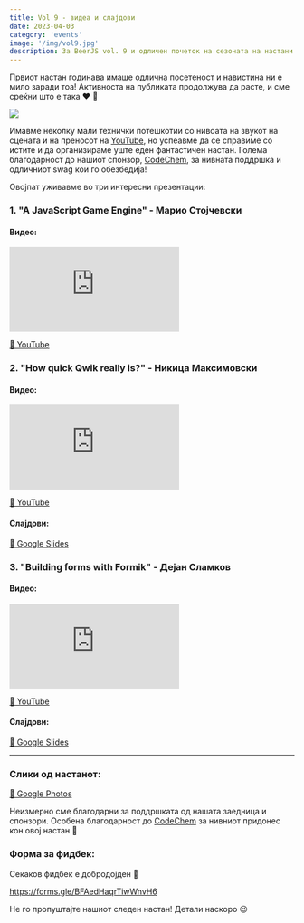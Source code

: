 ```yaml
---
title: Vol 9 - видеа и слајдови
date: 2023-04-03
category: 'events'
image: '/img/vol9.jpg'
description: За BeerJS vol. 9 и одличен почеток на сезоната на настани за 2023 🍻
---
```


Првиот настан годинава имаше одлична посетеност и навистина ни е мило заради тоа! Активноста на публиката продолжува да
расте, и сме среќни што е така ❤️ 🍻

<img src="/img/vol9.jpg" />

Имавме неколку мали технички потешкотии со нивоата на звукот на сцената и на преносот на
[YouTube](https://www.youtube.com/watch?v=hBhyxyR_8M4), но успеавме да се справиме со истите и да организираме уште еден
фантастичен настан. Голема благодарност до нашиот спонзор, [CodeChem](https://codechem.com), за нивната поддршка и
одличниот swag кои гo обезбедија!

Овојпат уживавме во три интересни презентации:

### 1. "A JavaScript Game Engine" - **Марио Стојчевски**

#### Видео:

<div class="iframe-wrapper"><iframe src="https://www.youtube.com/embed/cSBojg9bpcU" frameborder="0" allowfullscreen></iframe></div>

[🔗 YouTube](https://www.youtube.com/watch?v=cSBojg9bpcU)

### 2. "How quick Qwik really is?" - **Никица Максимовски**

#### Видео:

<div class="iframe-wrapper"><iframe src="https://www.youtube.com/embed/z5EeukVX4Es" frameborder="0" allowfullscreen></iframe></div>

[🔗 YouTube](https://www.youtube.com/watch?v=z5EeukVX4Es)

#### Слајдови:

[🔗 Google Slides](https://docs.google.com/presentation/d/1puLU1gfVLiJRqOPZI1TCvrs4KOLEjq8FTF_xgJeHDws/edit#slide=id.g2127c3d5738_0_2)

### 3. "Building forms with Formik" - **Дејан Сламков**

#### Видео:

<div class="iframe-wrapper"><iframe src="https://www.youtube.com/embed/UdJk2Z12t_A" frameborder="0" allowfullscreen></iframe></div>

[🔗 YouTube](https://www.youtube.com/watch?v=UdJk2Z12t_A)

#### Слајдови:

[🔗 Google Slides](https://docs.google.com/presentation/d/1Gtu2_IVieB7mzU4yNjxpjy6J9LQZIPPuaK6tZ-JamRA/edit?usp=sharing)

---

### Слики од настанот:

[🔗 Google Photos](https://photos.app.goo.gl/GKNTxwtRct3Y4nQf9)

Неизмерно сме благодарни за поддршката од нашата заедница и спонзори. Особена благодарност до
[CodeChem](https://codechem.com) за нивниот придонес кон овој настан 🍻

### Форма за фидбек:

Секаков фидбек е добродојден 🍻

https://forms.gle/BFAedHaqrTiwWnvH6

Не го пропуштајте нашиот следен настан! Детали наскоро 😉
